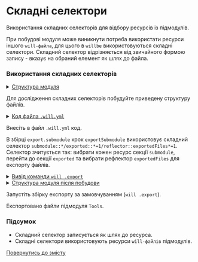 # Складні селектори

Використання складних селекторів для відбору ресурсів із підмодулів.

При побудові модуля може виникнути потреба використати ресурси іншого `will-файла`, для цього в `willbe` використовуються складні селектори. Складний селектор відрізняється від звичайного формою запису - вказує на обраний елемент як шлях до файла.   

### Використання складних селекторів  

<details>
  <summary><u>Структура модуля</u></summary>

```
complexSelector
        └── .will.yml

```

</details>

Для дослідження складних селекторів побудуйте приведену структуру файлів.  

<details>
    <summary><u>Код файла <code>.will.yml</code></u></summary>

```yaml
about :

  name : complexSelector
  description : 'To use complexSelector in will-file'
  version : 0.0.1

submodule : 
 
  Tools : git+https:///github.com/Wandalen/wTools.git/out/wTools#master

path :

  in : '.'
  out : 'out'

step :

  exportSubmodule :
    export : submodule::*/exported::*=1/reflector::exportedFiles*=1
    tar : 0

build :

  export.from.submodule :
    criterion :
      default : 1
      export : 1
    steps :
      - submodules.download
      - step::exportSubmodule

```

</details>

Внесіть в файл `.will.yml` код.

В збірці `export.submodule` крок `exportSubmodule` використовує складний селектор `submodule::*/exported::*=1/reflector::exportedFiles*=1`. Селектор зчитується так: вибрати кожен ресурс секції `submodule`, перейти до секції `exported` та вибрати рефлектор `exportedFiles` для експорту файлів.  

<details>
  <summary><u>Вивід команди <code>will .export</code></u></summary>

```
[user@user ~]$ will .export
...
  Exporting module::complexSelector / build::export.submodule
     . Read : /path_to_file/.module/Tools/out/wTools.out.will.yml
     + module::Tools version master was downloaded in 13.710s
   + 1/1 submodule(s) of module::complexSelector were downloaded in 13.718s
   . Read : /path_to_file/out/complexSelector.out.will.yml
   . Read 1 will-files in 0.231s  
  
   + Write out will-file /path_to_file/out/complexSelector.out.will.yml
   + Exported export.submodule with 261 files in 3.741s
  Exported module::complexSelector / build::export.submodule in 3.895s

```

</details>
<details>
  <summary><u>Структура модуля після побудови</u></summary>

```
.
├── .module
│     └── Tools
├── out
│     └── complexSelector.out.will.yml
│
└── .will.yml

```

</details>

Запустіть збірку експорту за замовчуванням (`will .export`).

Експортовано файли підмодуля `Tools`.  

### Підсумок 

- Складний селектор записується як шлях до ресурса. 
- Складні селектори використовують ресурси `will-файлів` підмодулів.  

[Повернутись до змісту](../README.md#tutorials)

